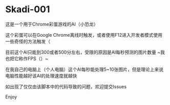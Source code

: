# Skadi-001
这是一个用于Chrome彩蛋游戏的AI（小恐龙）

这个彩蛋可以在Google Chrome离线时触发，或者使用F12进入开发者模式使用一些奇怪的方法触发（

目前这个AI只能到300或者500分左右，受限的原因是AI每秒预测的图片数量 ~我也把它称作FPS（）~

在我自己的电脑上（个人电脑）这个AI每秒能处理5~10张图片，但是理论上来说电脑性能越好该AI的处理速度就越快

如出现了仅仅由该脚本中的代码导致的问题，欢迎提交Issues

Enjoy
